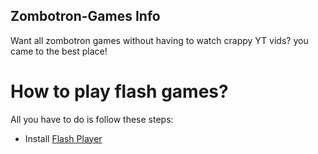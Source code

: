 ## Zombotron-Games Info
Want all zombotron games without having to watch crappy YT vids? you came to the best place!

# How to play flash games?

All you have to do is follow these steps:
- Install [Flash Player]()
